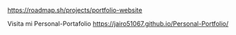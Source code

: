 https://roadmap.sh/projects/portfolio-website 

Visita mi Personal-Portafolio
https://jairo51067.github.io/Personal-Portfolio/

